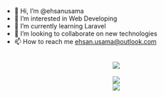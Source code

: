- 👋 Hi, I’m @ehsanusama
- 👀 I’m interested in Web Developing
- 🌱 I’m currently learning Laravel
- 💞️ I’m looking to collaborate on new technologies
- 📫 How to reach me  ehsan.usama@outlook.com
<br>
<div align="center">
  <a href="https://github.com/ehsanusama">
    <img src="https://github-widgetbox.vercel.app/api/skills?languages=php,js,mysql,json,cpp,html,css&includeNames=true" />
  </a>
</div>
<br>
<div align="center">
    <a href="https://github.com/ehsanusama">
    <img src="https://github-widgetbox.vercel.app/api/skills?frameworks=laravel,bootstrap,tailwind,react&includeNames=true" />
  </a>
</div>

<div align="center">
    <a href="https://github.com/ehsanusama">
    <img src="https://github-widgetbox.vercel.app/api/skills?tools=git,docker,npm,firebase,vercel,heroku,apache&includeNames=true" />
  </a>
</div>
<!---
ehsanusama/ehsanusama is a ✨ special ✨ repository because its `README.md` (this file) appears on your GitHub profile.
You can click the Preview link to take a look at your changes.
--->
